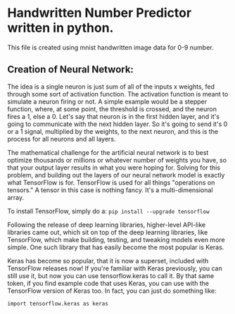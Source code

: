 # Handwritten Number Predictor written in python.
This file is created using mnist handwritten image data for 0-9 number.

## Creation of Neural Network:
The idea is a single neuron is just sum of all of the inputs x weights, fed through some sort of activation function. The activation function is meant to simulate a neuron firing or not. A simple example would be a stepper function, where, at some point, the threshold is crossed, and the neuron fires a 1, else a 0. Let's say that neuron is in the first hidden layer, and it's going to communicate with the next hidden layer. So it's going to send it's 0 or a 1 signal, multiplied by the weights, to the next neuron, and this is the process for all neurons and all layers.

The mathematical challenge for the artificial neural network is to best optimize thousands or millions or whatever number of weights you have, so that your output layer results in what you were hoping for. Solving for this problem, and building out the layers of our neural network model is exactly what TensorFlow is for. TensorFlow is used for all things "operations on tensors." A tensor in this case is nothing fancy. It's a multi-dimensional array.

To install TensorFlow, simply do a:     `pip install --upgrade tensorflow`

Following the release of deep learning libraries, higher-level API-like libraries came out, which sit on top of the deep learning libraries, like TensorFlow, which make building, testing, and tweaking models even more simple. One such library that has easily become the most popular is Keras.

Keras has become so popular, that it is now a superset, included with TensorFlow releases now! If you're familiar with Keras previously, you can still use it, but now you can use tensorflow.keras to call it. By that same token, if you find example code that uses Keras, you can use with the TensorFlow version of Keras too. In fact, you can just do something like:

`import tensorflow.keras as keras`
